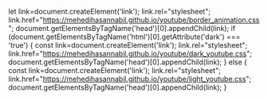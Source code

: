 let link=document.createElement('link'); link.rel="stylesheet"; 
	link.href="https://mehedihasannabil.github.io/youtube/border_animation.css"; 
	document.getElementsByTagName('head')[0].appendChild(link);
if (document.getElementsByTagName('html')[0].getAttribute('dark') === 'true') {
	const link=document.createElement('link'); link.rel="stylesheet"; 
	link.href="https://mehedihasannabil.github.io/youtube/dark_youtube.css"; 
	document.getElementsByTagName('head')[0].appendChild(link);
} else {
	const link=document.createElement('link'); link.rel="stylesheet"; 
	link.href="https://mehedihasannabil.github.io/youtube/light_youtube.css"; 
	document.getElementsByTagName('head')[0].appendChild(link);
}
